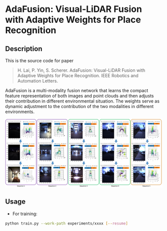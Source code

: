 # AdaFusion: Visual-LiDAR Fusion with Adaptive Weights for Place Recognition
## Description
This is the source code for paper

> H. Lai, P. Yin, S. Scherer. AdaFusion: Visual-LiDAR Fusion with Adaptive Weights for Place Recognition. IEEE Robotics and Automation Letters.

AdaFusion is a multi-modality fusion network that learns the compact feature representation of both images and point clouds and then adjusts their contribution in different environmental situation. The weights serve as dynamic adjustment to the contribution of the two modalities in different environments.

![image](doc/demo.png)

## Usage
- For training:
```bash
python train.py --work-path experiments/xxxx [--resume]
```
